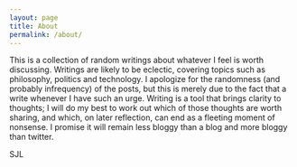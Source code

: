 ```yaml
---
layout: page
title: About
permalink: /about/
---
```


This is a collection of random writings about whatever I feel is worth discussing. Writings are likely to be eclectic, covering topics such as philosophy, politics and technology. I apologize for the randomness (and probably infrequency) of the posts, but this is merely due to the fact that a write whenever I have such an urge. Writing is a tool that brings clarity to thoughts; I will do my best to work out which of those thoughts are worth sharing, and which, on later reflection, can end as a fleeting moment of nonsense. I promise it will remain less bloggy than a blog and more bloggy than twitter.

SJL
